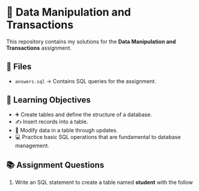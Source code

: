 # 📝 Data Manipulation and Transactions

This repository contains my solutions for the **Data Manipulation and Transactions** assignment.

## 📂 Files
- `answers.sql` → Contains SQL queries for the assignment.

## 🎯 Learning Objectives
- ➕ Create tables and define the structure of a database.  
- ✍️ Insert records into a table.  
- 🔄 Modify data in a table through updates.  
- 💻 Practice basic SQL operations that are fundamental to database management.  

## 📚 Assignment Questions
1. Write an SQL statement to create a table named **student** with the follow
